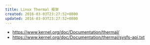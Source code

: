 ```yaml
---
title: Linux Thermal 框架
created: 2016-03-03T23:27:52+0800
updated: 2016-03-03T23:27:52+0800
---
```



- https://www.kernel.org/doc/Documentation/thermal/
- https://www.kernel.org/doc/Documentation/thermal/sysfs-api.txt
